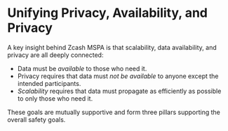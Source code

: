 # Unifying Privacy, Availability, and Privacy

A key insight behind Zcash MSPA is that scalability, data availability, and privacy are all deeply connected:

- Data must be _available_ to those who need it.
- Privacy requires that data must _not be available_ to anyone except the intended participants.
- _Scalability_ requires that data must propagate as efficiently as possible to only those who need it.

These goals are mutually supportive and form three pillars supporting the overall safety goals.
